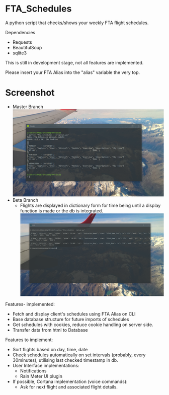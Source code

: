 # FTA_Schedules
A python script that checks/shows your weekly FTA flight schedules. 

Dependencies
- Requests
- BeautifulSoup
- sqlite3


This is still in development stage, not all features are implemented.

Please insert your FTA Alias into the "alias" variable the very top. 

# Screenshot
- Master Branch
![Screenshot1 tag](https://github.com/KHZ-INTL/FTA_Schedules/blob/master/flyfta.PNG)
- Beta Branch
    - Flights are displayed in dictionary form for time being until a display function is made or the db is integrated.
![Screenshot2 tag](https://github.com/KHZ-INTL/FTA_Schedules/blob/Beta/flyfta2.PNG)

Features- implemented:
 - Fetch and display client's schedules using FTA Alias on CLI
 - Base database structure for future imports of schedules
 - Get schedules with cookies, reduce cookie handling on server side.
 - Transfer data from html to Database

Features to implement:
 - Sort flights based on day, time, date
 - Check schedules automatically on set intervals (probably, every 30minutes), utilising last checked timestamp in db.
 - User Interface implementations: 
   - Notifications
   - Rain Meter UI plugin
 - If possible, Cortana implementation (voice commands):
    - Ask for next flight and associated flight details.
 
